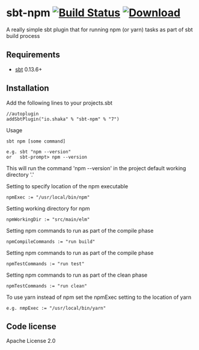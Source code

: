 sbt-npm  [![Build Status](https://travis-ci.org/timt/sbt-npm.png?branch=master)](https://travis-ci.org/timt/sbt-npm) [ ![Download](https://api.bintray.com/packages/timt/repo/sbt-npm/images/download.png) ](https://bintray.com/timt/repo/sbt-npm/_latestVersion)
===========================================================================================================================================================================================================================================================================================
A really simple sbt plugin that for running npm (or yarn) tasks as part of sbt build process

Requirements
------------

* [sbt](http://www.scala-sbt.org/0.13/docs/index.html)  0.13.6+

Installation
------------

Add the following lines to your projects.sbt

    //autoplugin
    addSbtPlugin("io.shaka" % "sbt-npm" % "7")

Usage

    sbt npm [some command]

    e.g. sbt "npm --version"
    or   sbt-prompt> npm --version
    
This will run the command 'npm --version' in the project default working directory '.'

Setting to specify location of the npm executable
    
    npmExec := "/usr/local/bin/npm"

Setting working directory for npm
    
    npmWorkingDir := "src/main/elm"

Setting npm commands to run as part of the compile phase
    
    npmCompileCommands := "run build"

Setting npm commands to run as part of the compile phase
    
    npmTestCommands := "run test"

Setting npm commands to run as part of the clean phase
    
    npmTestCommands := "run clean"
    
To use yarn instead of npm set the npmExec setting to the location of yarn

    e.g. nmpExec := "/usr/local/bin/yarn"

Code license
------------
Apache License 2.0